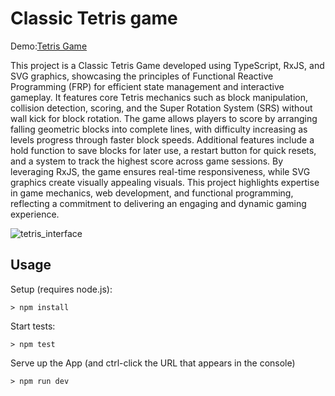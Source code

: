# Classic Tetris game

Demo:[Tetris Game](https://tetris-qgcv-b8wzov7q3-hengziyings-projects.vercel.app)

This project is a Classic Tetris Game developed using TypeScript, RxJS, and SVG graphics, showcasing the principles of Functional Reactive Programming (FRP) for efficient state management and interactive gameplay. It features core Tetris mechanics such as block manipulation, collision detection, scoring, and the Super Rotation System (SRS) without wall kick for block rotation. The game allows players to score by arranging falling geometric blocks into complete lines, with difficulty increasing as levels progress through faster block speeds. Additional features include a hold function to save blocks for later use, a restart button for quick resets, and a system to track the highest score across game sessions. By leveraging RxJS, the game ensures real-time responsiveness, while SVG graphics create visually appealing visuals. This project highlights expertise in game mechanics, web development, and functional programming, reflecting a commitment to delivering an engaging and dynamic gaming experience.

![tetris_interface](https://github.com/user-attachments/assets/ef665894-4d25-46c7-8777-f5cc7f441f77)

## Usage

Setup (requires node.js):
```
> npm install
```

Start tests:
```
> npm test
```

Serve up the App (and ctrl-click the URL that appears in the console)
```
> npm run dev
```


